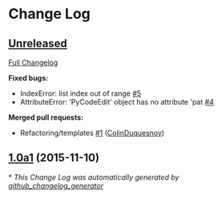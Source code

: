 # Change Log

## [Unreleased](https://github.com/HackEdit/hackedit-python/tree/HEAD)

[Full Changelog](https://github.com/HackEdit/hackedit-python/compare/1.0a1...HEAD)

**Fixed bugs:**

- IndexError: list index out of range [\#5](https://github.com/HackEdit/hackedit-python/issues/5)
- AttributeError: 'PyCodeEdit' object has no attribute 'pat [\#4](https://github.com/HackEdit/hackedit-python/issues/4)

**Merged pull requests:**

- Refactoring/templates [\#1](https://github.com/HackEdit/hackedit-python/pull/1) ([ColinDuquesnoy](https://github.com/ColinDuquesnoy))

## [1.0a1](https://github.com/HackEdit/hackedit-python/tree/1.0a1) (2015-11-10)


\* *This Change Log was automatically generated by [github_changelog_generator](https://github.com/skywinder/Github-Changelog-Generator)*